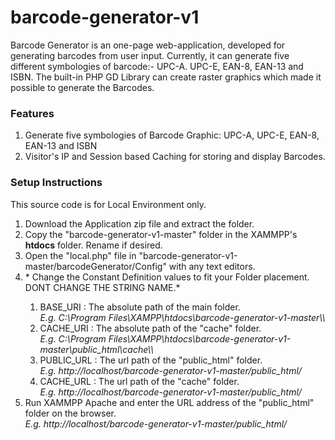 # barcode-generator-v1

Barcode Generator is an one-page web-application, developed for generating barcodes from user input. Currently, it can generate five different symbologies of barcode:- UPC-A. UPC-E, EAN-8, EAN-13 and ISBN. The built-in PHP GD Library can create raster graphics which made it possible to generate the Barcodes.

<h3>Features</h3>
<ol>
  <li>Generate five symbologies of Barcode Graphic: UPC-A, UPC-E, EAN-8, EAN-13 and ISBN</li>
  <li>Visitor's IP and Session based Caching for storing and display Barcodes.</li>
</ol>

<h3> Setup Instructions </h3> 
This source code is for Local Environment only.

<ol>
  <li>Download the Application zip file and extract the folder.</li>
  <li>Copy the "barcode-generator-v1-master" folder in the XAMMPP's <strong>htdocs</strong> folder. Rename if desired.</li>
  <li>Open the "local.php" file in "barcode-generator-v1-master/barcodeGenerator/Config" with any text editors.</li>
  <li>* Change the Constant Definition values to fit your Folder placement. DONT CHANGE THE STRING NAME.*</li>
  <ol>
     <li>BASE_URI : The absolute path of the main folder. <br/>
     <i>E.g. C:\Program Files\XAMPP\htdocs\barcode-generator-v1-master\\</i>
     </li>
     <li>CACHE_URI : The absolute path of the "cache" folder. <br/>
     <i>E.g. C:\Program Files\XAMPP\htdocs\barcode-generator-v1-master\public_html\cache\\</i>
     </li>
     <li>PUBLIC_URL : The url path of the "public_html" folder. <br/>
     <i>E.g. http://localhost/barcode-generator-v1-master/public_html/</i>
     </li>
     <li>CACHE_URL : The url path of the "cache" folder.<br/>
     <i>E.g. http://localhost/barcode-generator-v1-master/public_html/</i>
     </li>
  </ol>
  <li>Run XAMMPP Apache and enter the URL address of the "public_html" folder on the browser.<br/> 
  <i>E.g. http://localhost/barcode-generator-v1-master/public_html/</i>
  </li>
</ol>
